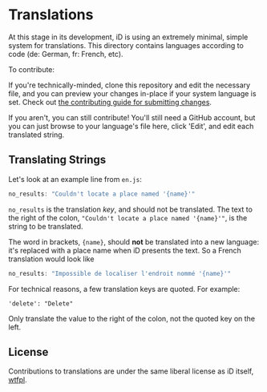 # Translations

At this stage in its development, iD is using an extremely minimal, simple
system for translations. This directory contains languages according to
code (de: German, fr: French, etc).

To contribute:

If you're technically-minded, clone this repository and edit the necessary
file, and you can preview your changes in-place if your system language is
set. Check out [the contributing guide for submitting changes](https://github.com/systemed/iD/blob/master/CONTRIBUTING.md).

If you aren't, you can still contribute! You'll still need a GitHub account, but
you can just browse to your language's file here,
click 'Edit', and edit each translated string.

## Translating Strings

Let's look at an example line from `en.js`:

```javascript
no_results: "Couldn't locate a place named '{name}'"
```

`no_results` is the translation _key_, and should not be translated.
The text to the right of the colon, `"Couldn't locate a place named '{name}'"`,
is the string to be translated.

The word in brackets, `{name}`, should **not** be translated into a new
language: it's replaced with a place name when iD presents the text. So
a French translation would look like

```javascript
no_results: "Impossible de localiser l'endroit nommé '{name}'"
```

For technical reasons, a few translation keys are quoted. For example:

```
'delete': "Delete"
```

Only translate the value to the right of the colon, not the quoted key on
the left.

## License

Contributions to translations are under the same liberal
license as iD itself, [wtfpl](http://www.wtfpl.net/).
